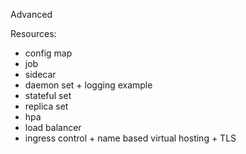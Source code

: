 Advanced

Resources:
- config map
- job
- sidecar
- daemon set + logging example
- stateful set
- replica set
- hpa
- load balancer
- ingress control + name based virtual hosting + TLS
